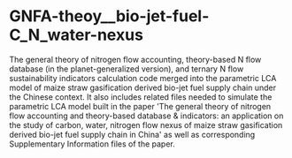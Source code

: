 # GNFA-theoy__bio-jet-fuel-C_N_water-nexus
The general theory of nitrogen flow accounting, theory-based N flow database (in the planet-generalized version), and ternary N flow sustainability indicators calculation code merged into the parametric LCA model of maize straw gasification derived bio-jet fuel supply chain under the Chinese context. It also includes related files needed to simulate the parametric LCA model built in the paper 'The general theory of nitrogen flow accounting and theory-based database &amp; indicators: an application on the study of carbon, water, nitrogen flow nexus of maize straw gasification derived bio-jet fuel supply chain in China' as well as corresponding Supplementary Information files of the paper.
